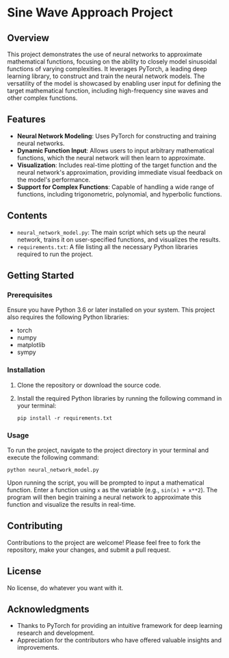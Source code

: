 
# Sine Wave Approach Project

## Overview

This project demonstrates the use of neural networks to approximate mathematical functions, focusing on the ability to closely model sinusoidal functions of varying complexities. It leverages PyTorch, a leading deep learning library, to construct and train the neural network models. The versatility of the model is showcased by enabling user input for defining the target mathematical function, including high-frequency sine waves and other complex functions.

## Features

- **Neural Network Modeling**: Uses PyTorch for constructing and training neural networks.
- **Dynamic Function Input**: Allows users to input arbitrary mathematical functions, which the neural network will then learn to approximate.
- **Visualization**: Includes real-time plotting of the target function and the neural network's approximation, providing immediate visual feedback on the model's performance.
- **Support for Complex Functions**: Capable of handling a wide range of functions, including trigonometric, polynomial, and hyperbolic functions.

## Contents

- `neural_network_model.py`: The main script which sets up the neural network, trains it on user-specified functions, and visualizes the results.
- `requirements.txt`: A file listing all the necessary Python libraries required to run the project.

## Getting Started

### Prerequisites

Ensure you have Python 3.6 or later installed on your system. This project also requires the following Python libraries:

- torch
- numpy
- matplotlib
- sympy

### Installation

1. Clone the repository or download the source code.
2. Install the required Python libraries by running the following command in your terminal:

   ```
   pip install -r requirements.txt
   ```

### Usage

To run the project, navigate to the project directory in your terminal and execute the following command:

```
python neural_network_model.py
```

Upon running the script, you will be prompted to input a mathematical function. Enter a function using `x` as the variable (e.g., `sin(x) + x**2`). The program will then begin training a neural network to approximate this function and visualize the results in real-time.

## Contributing

Contributions to the project are welcome! Please feel free to fork the repository, make your changes, and submit a pull request.

## License

No license, do whatever you want with it.

## Acknowledgments

- Thanks to PyTorch for providing an intuitive framework for deep learning research and development.
- Appreciation for the contributors who have offered valuable insights and improvements.
